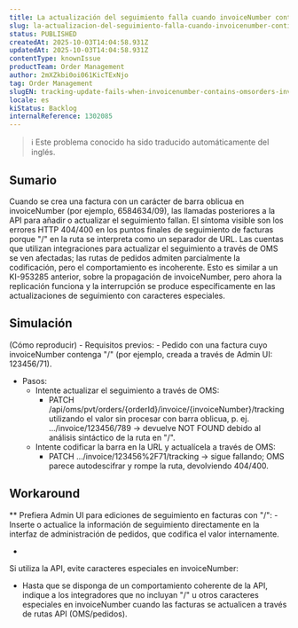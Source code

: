 ```yaml
---
title: La actualización del seguimiento falla cuando invoiceNumber contiene "/" (rutas de facturas OMS/Pedidos)
slug: la-actualizacion-del-seguimiento-falla-cuando-invoicenumber-contiene-rutas-de-facturas-omspedidos
status: PUBLISHED
createdAt: 2025-10-03T14:04:58.931Z
updatedAt: 2025-10-03T14:04:58.931Z
contentType: knownIssue
productTeam: Order Management
author: 2mXZkbi0oi061KicTExNjo
tag: Order Management
slugEN: tracking-update-fails-when-invoicenumber-contains-omsorders-invoice-routes
locale: es
kiStatus: Backlog
internalReference: 1302085
---
```


>ℹ️ Este problema conocido ha sido traducido automáticamente del inglés.

## Sumario


Cuando se crea una factura con un carácter de barra oblicua en invoiceNumber (por ejemplo, 6584634/09), las llamadas posteriores a la API para añadir o actualizar el seguimiento fallan.
El síntoma visible son los errores HTTP 404/400 en los puntos finales de seguimiento de facturas porque "/" en la ruta se interpreta como un separador de URL.
Las cuentas que utilizan integraciones para actualizar el seguimiento a través de OMS se ven afectadas; las rutas de pedidos admiten parcialmente la codificación, pero el comportamiento es incoherente. Esto es similar a un KI-953285 anterior, sobre la propagación de invoiceNumber, pero ahora la replicación funciona y la interrupción se produce específicamente en las actualizaciones de seguimiento con caracteres especiales.

## Simulación


(Cómo reproducir) - Requisitos previos: - Pedido con una factura cuyo invoiceNumber contenga "/" (por ejemplo, creada a través de Admin UI: 123456/71).

- Pasos:
  - Intente actualizar el seguimiento a través de OMS:
    - PATCH /api/oms/pvt/orders/{orderId}/invoice/{invoiceNumber}/tracking utilizando el valor sin procesar con barra oblicua, p. ej. .../invoice/123456/789 → devuelve NOT FOUND debido al análisis sintáctico de la ruta en "/".
  - Intente codificar la barra en la URL y actualícela a través de OMS:
    - PATCH .../invoice/123456%2F71/tracking → sigue fallando; OMS parece autodescifrar y rompe la ruta, devolviendo 404/400.

## Workaround

**
Prefiera Admin UI para ediciones de seguimiento en facturas con "/": - Inserte o actualice la información de seguimiento directamente en la interfaz de administración de pedidos, que codifica el valor internamente.

-

Si utiliza la API, evite caracteres especiales en invoiceNumber:

  - Hasta que se disponga de un comportamiento coherente de la API, indique a los integradores que no incluyan "/" u otros caracteres especiales en invoiceNumber cuando las facturas se actualicen a través de rutas API (OMS/pedidos).






